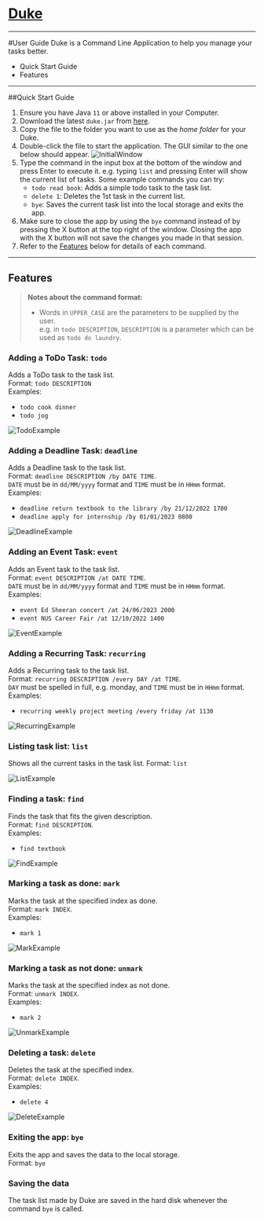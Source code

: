 # [Duke](https://github.com/JonathanWiguna/ip)
***

#User Guide
Duke is a Command Line Application to help you manage your tasks better.
- Quick Start Guide
- Features
***

##Quick Start Guide
1. Ensure you have Java `11` or above installed in your Computer.
2. Download the latest `duke.jar` from [here](https://github.com/JonathanWiguna/ip/releases).
3. Copy the file to the folder you want to use as the _home folder_ for your Duke.
4. Double-click the file to start the application. The GUI similar to the one below should appear.
![InitialWindow](InitialWindow.png)
5. Type the command in the input box at the bottom of the window and press Enter to execute it. e.g. typing `list` and 
pressing Enter will show the current list of tasks. Some example commands you can try:
   - `todo read book`: Adds a simple todo task to the task list.
   - `delete 1`: Deletes the 1st task in the current list.
   - `bye`: Saves the current task list into the local storage and exits the app.
6. Make sure to close the app by using the `bye` command instead of by pressing the X button at the top right of the 
window. Closing the app with the X button will not save the changes you made in that session.
7. Refer to the [Features]() below for details of each command.
***
## Features 
> **Notes about the command format:**
> - Words in `UPPER_CASE` are the parameters to be supplied by the user.<br>
> e.g. in `todo DESCRIPTION`, `DESCRIPTION` is a parameter which can be used as `todo do laundry`.

### Adding a ToDo Task: `todo`
Adds a ToDo task to the task list.<br>
Format: `todo DESCRIPTION`<br>
Examples:
- `todo cook dinner`
- `todo jog`

![TodoExample](TodoExample.png)

### Adding a Deadline Task: `deadline`
Adds a Deadline task to the task list.<br>
Format: `deadline DESCRIPTION /by DATE TIME`.<br>
`DATE` must be in `dd/MM/yyyy` format and `TIME` must be in `HHmm` format.<br>
Examples:
- `deadline return textbook to the library /by 21/12/2022 1700`
- `deadline apply for internship /by 01/01/2023 0800`

![DeadlineExample](DeadlineExample.png)

### Adding an Event Task: `event`
Adds an Event task to the task list.<br>
Format: `event DESCRIPTION /at DATE TIME`.<br>
`DATE` must be in `dd/MM/yyyy` format and `TIME` must be in `HHmm` format.<br>
Examples:
- `event Ed Sheeran concert /at 24/06/2023 2000`
- `event NUS Career Fair /at 12/10/2022 1400`

![EventExample](EventExample.png)

### Adding a Recurring Task: `recurring`
Adds a Recurring task to the task list.<br>
Format: `recurring DESCRIPTION /every DAY /at TIME`.<br>
`DAY` must be spelled in full, e.g. monday, and `TIME` must be in `HHmm` format.<br>
Examples:
- `recurring weekly project meeting /every friday /at 1130`

![RecurringExample](RecurringExample.png)

### Listing task list: `list`
Shows all the current tasks in the task list.
Format: `list`

![ListExample](ListExample.png)

### Finding a task: `find`
Finds the task that fits the given description.<br>
Format: `find DESCRIPTION`.<br>
Examples:
- `find textbook`

![FindExample](FindExample.png)

### Marking a task as done: `mark`
Marks the task at the specified index as done.<br>
Format: `mark INDEX`.<br>
Examples:
- `mark 1`

![MarkExample](MarkExample.png)

### Marking a task as not done: `unmark`
Marks the task at the specified index as not done.<br>
Format: `unmark INDEX`.<br>
Examples:
- `mark 2`

![UnmarkExample](UnmarkExample.png)

### Deleting a task: `delete`
Deletes the task at the specified index.<br>
Format: `delete INDEX`.<br>
Examples:
- `delete 4`

![DeleteExample](DeleteExample.png)

### Exiting the app: `bye`
Exits the app and saves the data to the local storage.<br>
Format: `bye`

### Saving the data
The task list made by Duke are saved in the hard disk whenever the command `bye` is called.
